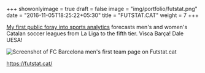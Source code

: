 +++
showonlyimage = true
draft = false
image = "img/portfolio/futstat.png"
date = "2016-11-05T18:25:22+05:30"
title = "FUTSTAT.CAT"
weight = 7
+++

<!--more-->

[My first public foray into sports analytics](https://futstat.cat/) forecasts men's and women's Catalan soccer leagues from La Liga to the fifth tier. Visca Barça! Dale UESA!

![Screenshot of FC Barcelona men's first team page on Futstat.cat](/img/futstat.png "FC Barcelona on Futstat.cat")

https://futstat.cat/
